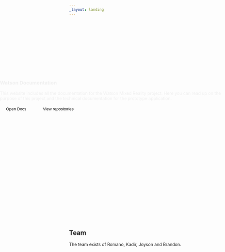 ```yaml
---
_layout: landing
---
```


<section class="watson-banner">
    <section class="container-xxl">
        <h1>Watson Documentation</h1>
        <p style="max-width: 750px">
            This website includes all the documentation for the Watson Mixed Reality project.
            Here you can read up on the purpose of this project and the technical documentation 
            for the prototype application.
        </p>
        <section class="banner-action">
            <a href="./docs/introduction.html">
                <button>
                    Open Docs
                </button>
            </a>
            <a href="https://github.com/XR-Solutions">
                <button>
                    View repositories
                </button>
            </a>
        </section>
    </section>
</section>
<div class="space-maker"></div>

<style>
    .watson-banner {
        position: absolute;
        width: 100vw;
        min-height: 600px;
        top: 60px;
        left: 0px;
        background: url('./images/banner/banner-2.png');
        background-size: cover;
        background-position: center;
        border-bottom: solid 1px var(--bs-border-color);
        display: flex;
        align-items: center;
    }

    .watson-banner h1, .watson-banner p {
        color: #EFEFEF;
    }

    .banner-action {
        display: flex;
        gap: 15px;
    }

    .banner-action button {
        text-decoration: none;
        border: solid 1px var(--bs-border-color);
        background: var(--bs-secondary-bg);
        padding: 5px 20px;
        border-radius: 5px;
        transition: background 0.3s;
    }

    .banner-action button:hover {
        background: var(--bs-tertiary-bg);
    }

    .banner-action a::after {
        display: none !important;
    }

    .space-maker {
        margin-bottom: 700px;
    }
</style>

## Team
The team exists of Romano, Kadir, Joyson and Brandon.
